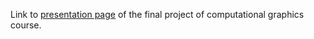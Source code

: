 Link to [presentation page](http://mirkods.github.io "Mirko Di Serafino's final project") of the final project of computational graphics course.

